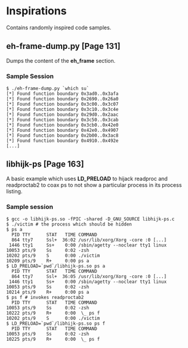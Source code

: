 # Inspirations

Contains randomly inspired code samples.

## eh-frame-dump.py [Page 131]

Dumps the content of the **eh_frame** section.

### Sample Session

```
$ ./eh-frame-dump.py `which su`
[*] Found function boundary 0x3ad0..0x3afa
[*] Found function boundary 0x2690..0x26a0
[*] Found function boundary 0x3c00..0x3c07
[*] Found function boundary 0x3c10..0x3c4e
[*] Found function boundary 0x29d0..0x2aac
[*] Found function boundary 0x3c50..0x3cab
[*] Found function boundary 0x3cb0..0x42e0
[*] Found function boundary 0x42e0..0x4907
[*] Found function boundary 0x2b00..0x3ac8
[*] Found function boundary 0x4910..0x492e
[...]
```

## libhijk-ps [Page 163]

A basic example which uses **LD_PRELOAD** to hijack readproc and readproctab2 to coax ps to not show a particular process in its process listing.

### Sample session

```
$ gcc -o libhijk-ps.so -fPIC -shared -D_GNU_SOURCE libhijk-ps.c
$ ./victim # the process which should be hidden
$ ps a
  PID TTY      STAT   TIME COMMAND
  864 tty7     Ssl+  36:02 /usr/lib/xorg/Xorg -core :0 [...] 
 1446 tty1     Ss+    0:00 /sbin/agetty --noclear tty1 linux
10053 pts/9    Ss     0:02 -zsh
10202 pts/9    S      0:00 ./victim
10209 pts/9    R+     0:00 ps a
$ LD_PRELOAD=`pwd`/libhijk-ps.so ps a
  PID TTY      STAT   TIME COMMAND
  864 tty7     Ssl+  36:05 /usr/lib/xorg/Xorg -core :0 [...]
 1446 tty1     Ss+    0:00 /sbin/agetty --noclear tty1 linux
10053 pts/9    Ss     0:02 -zsh
10214 pts/9    R+     0:00 ps a
$ ps f # invokes readproctab2
  PID TTY      STAT   TIME COMMAND
10053 pts/9    Ss     0:02 -zsh
10222 pts/9    R+     0:00  \_ ps f
10202 pts/9    S      0:00 ./victim
$ LD_PRELOAD=`pwd`/libhijk-ps.so ps f
  PID TTY      STAT   TIME COMMAND
10053 pts/9    Ss     0:02 -zsh
10225 pts/9    R+     0:00  \_ ps f
```
